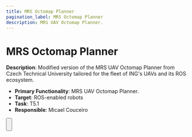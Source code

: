 ```yaml
---
title: MRS Octomap Planner
pagination_label: MRS Octomap Planner
description: MRS UAV Octomap Planner.
---
```


# MRS Octomap Planner

**Description**: Modified version of the MRS UAV Octomap Planner from Czech Technical University tailored for the fleet of ING's UAVs and its ROS ecosystem.

* **Primary Functionality**: MRS UAV Octomap Planner.
* **Target**: ROS-enabled robots
* **Task**: T5.1
* **Responsible**: Micael Couceiro

<Button label="🔗 openswarm-eu/mrs_octomap_planner repository" link="https://github.com/openswarm-eu/mrs_octomap_planner" block /><br />